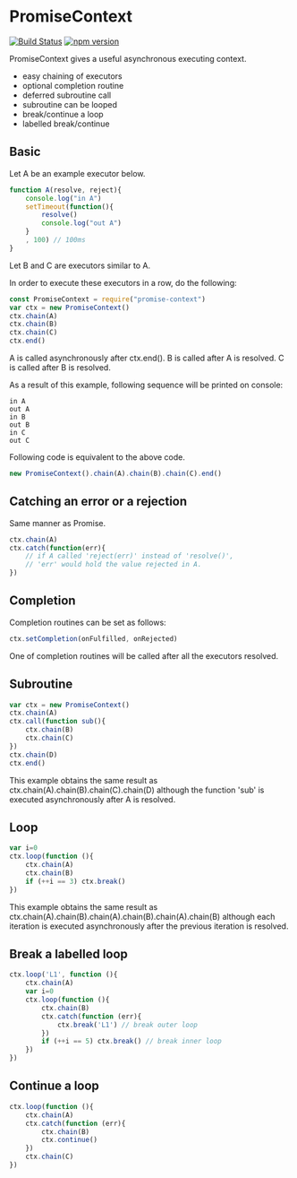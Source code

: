 # PromiseContext

[![Build Status](https://travis-ci.org/kotarondo/promise-context.svg?branch=master)](https://travis-ci.org/kotarondo/promise-context)
[![npm version](https://badge.fury.io/js/promise-context.svg)](https://badge.fury.io/js/promise-context)

PromiseContext gives a useful asynchronous executing context.

* easy chaining of executors
* optional completion routine
* deferred subroutine call
* subroutine can be looped
* break/continue a loop
* labelled break/continue


## Basic

Let A be an example executor below.
 
```javascript
function A(resolve, reject){
	console.log("in A")
	setTimeout(function(){
		resolve()
		console.log("out A")
	}
	, 100) // 100ms
}
```

Let B and C are executors similar to A.

In order to execute these executors in a row, do the following:

```javascript
const PromiseContext = require("promise-context")
var ctx = new PromiseContext()
ctx.chain(A)
ctx.chain(B)
ctx.chain(C)
ctx.end()
```

A is called asynchronously after ctx.end().
B is called after A is resolved.
C is called after B is resolved.

As a result of this example, following sequence will be printed on console:
```
in A
out A
in B
out B
in C
out C
```

Following code is equivalent to the above code.

```javascript
new PromiseContext().chain(A).chain(B).chain(C).end()
```


## Catching an error or a rejection

Same manner as Promise.

```javascript
ctx.chain(A)
ctx.catch(function(err){
	// if A called 'reject(err)' instead of 'resolve()', 
	// 'err' would hold the value rejected in A.
})
```


## Completion

Completion routines can be set as follows:

```javascript
ctx.setCompletion(onFulfilled, onRejected)
```

One of completion routines will be called after all the executors resolved.


## Subroutine

```javascript
var ctx = new PromiseContext()
ctx.chain(A)
ctx.call(function sub(){
	ctx.chain(B)
	ctx.chain(C)
})
ctx.chain(D)
ctx.end()
```

This example obtains the same result as ctx.chain(A).chain(B).chain(C).chain(D)
although the function 'sub' is executed asynchronously after A is resolved.


## Loop

```javascript
var i=0
ctx.loop(function (){
	ctx.chain(A)
	ctx.chain(B)
	if (++i == 3) ctx.break()
})
```

This example obtains the same result as ctx.chain(A).chain(B).chain(A).chain(B).chain(A).chain(B)
although each iteration is executed asynchronously after the previous iteration is resolved.


## Break a labelled loop

```javascript
ctx.loop('L1', function (){
	ctx.chain(A)
	var i=0
	ctx.loop(function (){
		ctx.chain(B)
		ctx.catch(function (err){
			ctx.break('L1') // break outer loop
		})
		if (++i == 5) ctx.break() // break inner loop
	})
})
```

## Continue a loop

```javascript
ctx.loop(function (){
	ctx.chain(A)
	ctx.catch(function (err){
		ctx.chain(B)
		ctx.continue()
	})
	ctx.chain(C)
})
```
